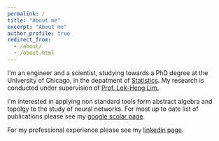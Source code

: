 ```yaml
---
permalink: /
title: "About me"
excerpt: "About me"
author_profile: true
redirect_from: 
  - /about/
  - /about.html
---
```

I'm an engineer and a scientist, studying towards a PhD degree at the University of Chicago, in the depatment of [Statistics](https://galton.uchicago.edu/). My research is conducted under supervision of [Prof. Lek-Heng Lim.](https://www.stat.uchicago.edu/~lekheng/)

I'm interested in applying non standard tools form abstract algebra and topolgy to the study of neural networks. For most up to date list of publications please see my [google scolar page](https://scholar.google.com/citations?user=qWdJyrMAAAAJ&hl=en). 

For my professional experience please see my [linkedin page](https://www.linkedin.com/in/greg-naitzat-783a9b4/).  